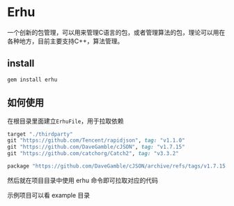 # Erhu

一个创新的包管理，可以用来管理C语言的包，或者管理算法的包，理论可以用在各种地方，目前主要支持C++，算法管理。

## install
```
gem install erhu
```

## 如何使用

在根目录里面建立`ErhuFile`，用于拉取依赖

```ruby
target "./thirdparty"
git "https://github.com/Tencent/rapidjson", tag: "v1.1.0"
git "https://github.com/DaveGamble/cJSON", tag: "v1.7.15"
git "https://github.com/catchorg/Catch2", tag: "v3.3.2"

package "https://github.com/DaveGamble/cJSON/archive/refs/tags/v1.7.15.zip", name: "cjson"
```

然后就在项目目录中使用 erhu 命令即可拉取对应的代码

示例项目可以看 example 目录